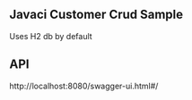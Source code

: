 ## Javaci Customer Crud Sample

Uses H2 db by default

## API

http://localhost:8080/swagger-ui.html#/